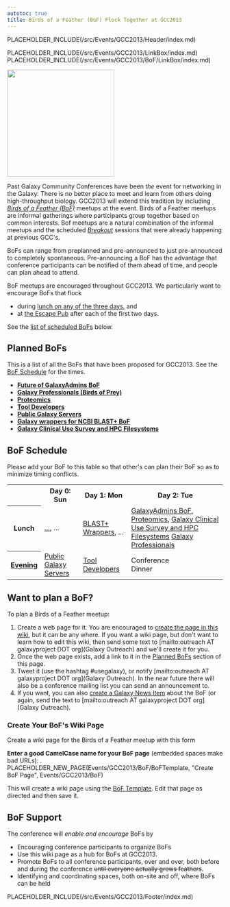 ```yaml
---
autotoc: true
title: Birds of a Feather (BoF) Flock Together at GCC2013
---
```

PLACEHOLDER_INCLUDE(/src/Events/GCC2013/Header/index.md)



PLACEHOLDER_INCLUDE(/src/Events/GCC2013/LinkBox/index.md)
PLACEHOLDER_INCLUDE(/src/Events/GCC2013/BoF/LinkBox/index.md)

<div class='left'><img src="/src/Images/Logos/GCC2013BoFLogo.png" alt="" width="250" /></div>

Past Galaxy Community Conferences have been *the* event for networking in the Galaxy: There is no better place to meet and learn from others doing high-throughput biology.  GCC2013 will extend this tradition by including *[Birds of a Feather (BoF)](http://en.wikipedia.org/wiki/Birds_of_a_feather_(computing))* meetups at the event.  Birds of a Feather meetups are informal gatherings where participants group together based on common interests.  Bof meetups are a natural combination of the informal meetups and the scheduled *[Breakout](/src/Events/GCC2012/Program/Breakouts/index.md)* sessions that were already happening at previous GCC's.

BoFs can range from preplanned and pre-announced to just pre-announced to completely spontaneous.  Pre-announcing a BoF has the advantage that conference participants can be notified of them ahead of time, and people can plan ahead to attend.

BoF meetups are encouraged throughout GCC2013.  We particularly want to encourage BoFs that flock 
* during [lunch on any of the three days](/src/Events/GCC2013/Program/index.md), and
* at [the Escape Pub](/src/Events/GCC2013/Program/index.md#escape-to-the-pub) after each of the first two days.

See the [list of scheduled BoFs](/src/Events/GCC2013/BoF/index.md#bof-schedule) below.



## Planned BoFs

This is a list of all the BoFs that have been proposed for GCC2013.  See the [BoF Schedule](/src/Events/GCC2013/BoF/index.md#bof-schedule) for the times.

* **[Future of GalaxyAdmins BoF](/src/Events/GCC2013/BoF/GalaxyAdmins/index.md)**
* **[Galaxy Professionals (Birds of Prey)](/src/Events/GCC2013/BoF/GalaxyProfessionals/index.md)**
* **[Proteomics](/src/Events/GCC2013/BoF/Proteomics/index.md)**
* **[Tool Developers](/src/Events/GCC2013/BoF/ToolDevelopers/index.md)**
* **[Public Galaxy Servers](/src/Events/GCC2013/BoF/PublicGalaxyServers/index.md)**
* **[Galaxy wrappers for NCBI BLAST+ BoF](/src/Events/GCC2013/BoF/GalaxyBlast/index.md)**
* **[Galaxy Clinical Use Survey and HPC Filesystems](/src/Events/GCC2013/BoF/ClinicalUseHPCFileSystems/index.md)**

## BoF Schedule

Please add your BoF to this table so that other's can plan their BoF so as to minimize timing conflicts.

<table>
  <tr class="th" >
    <th> </th>
    <th> Day 0: Sun </th>
    <th> Day 1: Mon </th>
    <th> Day 2: Tue </th>
  </tr>
  <tr>
    <th> Lunch </th>
    <td> <a href='/src/Events/GCC2013/BoF/BoFName/index.md'>...</a>, ... </td>
    <td> <a href='/src/Events/GCC2013/BoF/GalaxyBlast/index.md'>BLAST+ Wrappers</a>, ... </td>
    <td> <a href='/src/Events/GCC2013/BoF/GalaxyAdmins/index.md'>GalaxyAdmins BoF</a>, <a href='/src/Events/GCC2013/BoF/Proteomics/index.md'>Proteomics</a>, <a href='/src/Events/GCC2013/BoF/ClinicalUseHPCFileSystems/index.md'>Galaxy Clinical Use Survey and HPC Filesystems</a> <a href='/src/Events/GCC2013/BoF/GalaxyProfessionals/index.md'>Galaxy Professionals</a></td>
  </tr>
  <tr>
    <th> <a href='/src/Events/GCC2013/Program/index.md#escape-to-the-pub'>Evening</a> </th>
    <td> <a href='/src/Events/GCC2013/BoF/PublicGalaxyServers/index.md'>Public Galaxy Servers</a>  </td>
    <td> <a href='/src/Events/GCC2013/BoF/ToolDevelopers/index.md'>Tool Developers</a> </td>
    <td> Conference<br />Dinner </td>
  </tr>
</table>


## Want to plan a BoF?

To plan a Birds of a Feather meetup:

1. Create a web page for it.  You are encouraged to [create the page in this wiki](/src/Events/GCC2013/BoF/index.md#create-your-bofs-wiki-page), but it can be any where.  If you want a wiki page, but don't want to learn how to edit this wiki, then send some text to [mailto:outreach AT galaxyproject DOT org](Galaxy Outreach) and we'll create it for you.
1. Once the web page exists, add a link to it in the [Planned BoFs](/src/Events/GCC2013/BoF/index.md#planned-bofs) section of this page.
1. Tweet it (use the hashtag #usegalaxy), or notify [mailto:outreach AT galaxyproject DOT org](Galaxy Outreach).  In the near future there will also be a conference mailing list you can send an announcement to.
1. If you want, you can also [create a Galaxy News Item](/src/News/index.md#add-a-news-item) about the BoF (or again, send the text to [mailto:outreach AT galaxyproject DOT org](Galaxy Outreach).

### Create Your BoF's Wiki Page

Create a wiki page for the Birds of a Feather meetup with this form

**Enter a good CamelCase name for your BoF page** (embedded spaces make bad URLs):
. PLACEHOLDER_NEW_PAGE(Events/GCC2013/BoF/BoFTemplate, "Create BoF Page", Events/GCC2013/BoF)

This will create a wiki page using the [BoF Template](/src/Events/GCC2013/BoF/BoFTemplate/index.md).  Edit that page as directed and then save it.

## BoF Support

The conference will *enable and encourage* BoFs by

* Encouraging conference participants to organize BoFs
* Use this wiki page as a hub for BoFs at GCC2013.
* Promote BoFs to all conference participants, over and over, both before and during the conference ~~until everyone actually grows feathers~~.
* Identifying and coordinating spaces, both on-site and off, where BoFs can be held

PLACEHOLDER_INCLUDE(/src/Events/GCC2013/Footer/index.md)

